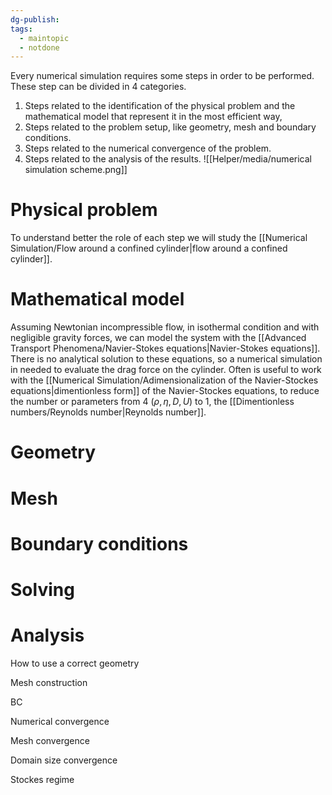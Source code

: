 ```yaml
---
dg-publish: 
tags:
  - maintopic
  - notdone
---
```

Every numerical simulation requires some steps in order to be performed. These step can be divided in 4 categories. 
1. Steps related to the identification of the physical problem and the mathematical model that represent it in the most efficient way,
2. Steps related to the problem setup, like geometry, mesh and boundary conditions. 
3. Steps related to the numerical convergence of the problem.
4. Steps related to the analysis of the results.
![[Helper/media/numerical simulation scheme.png]]
# Physical problem
To understand better the role of each step we will study the [[Numerical Simulation/Flow around a confined cylinder|flow around a confined cylinder]].
# Mathematical model
Assuming Newtonian incompressible flow, in isothermal condition and with negligible gravity forces, we can model the system with the [[Advanced Transport Phenomena/Navier-Stokes equations|Navier-Stokes equations]]. There is no analytical solution to these equations, so a numerical simulation in needed to evaluate the drag force on the cylinder. 
Often is useful to work with the [[Numerical Simulation/Adimensionalization of the Navier-Stockes equations|dimentionless form]] of the Navier-Stockes equations, to reduce the number or parameters from 4 ($\rho, \eta, D, U$) to 1, the [[Dimentionless numbers/Reynolds number|Reynolds number]].


# Geometry

# Mesh

# Boundary conditions

# Solving

# Analysis








How to use a correct geometry

Mesh construction

BC

Numerical convergence

Mesh convergence

Domain size convergence

Stockes regime